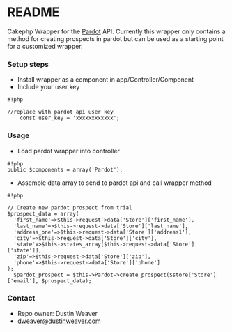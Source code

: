 # README #

Cakephp Wrapper for the [Pardot](http://www.pardot.com/) API.  Currently this wrapper only contains a method for creating prospects in pardot but can be used as a starting point for a customized wrapper.  

### Setup steps ###

* Install wrapper as a component in app/Controller/Component
* Include your user key

```
#!php

//replace with pardot api user key
    const user_key = 'xxxxxxxxxxxx';
```


### Usage ###
* Load pardot wrapper into controller
```
#!php
public $components = array('Pardot');

```

* Assemble data array to send to pardot api and call wrapper method 
```
#!php

// Create new pardot prospect from trial
$prospect_data = array(
  'first_name'=>$this->request->data['Store']['first_name'],
  'last_name'=>$this->request->data['Store']['last_name'],
  'address_one'=>$this->request->data['Store']['address1'],
  'city'=>$this->request->data['Store']['city'],
  'state'=>$this->states_array[$this->request->data['Store']['state']],
  'zip'=>$this->request->data['Store']['zip'],
  'phone'=>$this->request->data['Store']['phone']
);
  $pardot_prospect = $this->Pardot->create_prospect($store['Store']['email'], $prospect_data);
```


### Contact ###

* Repo owner: Dustin Weaver
* dweaver@dustinweaver.com
